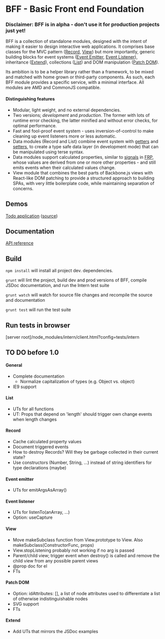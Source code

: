 BFF - Basic Front end Foundation
================================
### Disclaimer: BFF is in alpha - don't use it for production projects just yet!

BFF is a collection of standalone modules, designed with the intent of making it easier to design interactive web applications. It comprises base classes for the MVC pattern ([Record](https://github.com/oskargustafsson/BFF/blob/master/src/record.js), [View](https://github.com/oskargustafsson/BFF/blob/master/src/view.js)) but more importantly, generic building blocks for event systems ([Event Emitter](https://github.com/oskargustafsson/BFF/blob/master/src/event-emitter.js), [Event Listener](https://github.com/oskargustafsson/BFF/blob/master/src/event-listener.js)), inheritance ([Extend](https://github.com/oskargustafsson/BFF/blob/master/src/extend.js)), collections ([List](https://github.com/oskargustafsson/BFF/blob/master/src/list.js)) and DOM manipulation ([Patch DOM](https://github.com/oskargustafsson/BFF/blob/master/src/patch-dom.js)).

Its ambition is to be a helper library rather than a framework, to be mixed and matched with home grown or third-party components. As such, each BFF module provides a specific service, with a minimal interface. All modules are AMD and CommonJS compatible.

#### Distinguishing features
* Modular, light weight, and no external dependencies.
* Two versions; _development_ and _production_. The former with lots of runtime error checking, the latter minified and without error checks, for optimal performance.
* Fast and fool-proof event system - uses inversion-of-control to make cleaning up event listeners more or less automatic.
* Data modules (Record and List) combine event system with [getters](https://developer.mozilla.org/en-US/docs/Web/JavaScript/Reference/Functions/get) and [setters](https://developer.mozilla.org/en-US/docs/Web/JavaScript/Reference/Functions/set), to create a type safe data layer (in development mode) that can be manipulated using terse syntax.
* Data modules support calculated properties, similar to [signals](http://elm-lang.org/guide/reactivity#signals) in [FRP](https://en.wikipedia.org/wiki/Functional_reactive_programming), whose values are derived from one or more other properties - and still emits events when their calculated values change.
* View module that combines the best parts of Backbone.js views with React-like DOM patching to provide a structured approach to building SPAs, with very little boilerplate code, while maintaining separation of concerns.

Demos
-----
[Todo application](http://oskargustafsson.github.io/BFF-todos-example/) ([source](https://github.com/oskargustafsson/BFF-todos-example/))

Documentation
-------------
[API reference](http://oskargustafsson.github.io/BFF)

Build
-----
`npm install` will install all project dev. dependencies.

`grunt` will lint the project, build dev and prod versions of BFF, compile JSDoc documentation, and run the Intern test suite

`grunt watch` will watch for source file changes and recompile the source and documentation

`grunt test` will run the test suite

Run tests in browser
--------------------
[server root]/node_modules/intern/client.html?config=tests/intern

TO DO before 1.0
----------------
#### General
* Complete documentation
    * Normalize capitalization of types (e.g. Object vs. object)
* IE9 support

#### List
* UTs for all functions
* UT: Props that depend on 'length' should trigger own change events when length changes

#### Record
* Cache calculated property values
* Document triggered events
* How to destroy Records? Will they be garbage collected in their current state?
* Use constructors (Number, String, ...) instead of string identifiers for type declarations (maybe)

#### Event emitter
* UTs for emitArgsAsArray()

#### Event listener
* UTs for listenTo(anArray, ...)
* Option: useCapture

#### View
* Move makeSubclass function from View.prototype to View. Also makeSubclass(ConstructorFunc, props)
* View.stopListening probably not working if no arg is passed
* Parent/child view; trigger event when destroy() is called and remove the child view from any possible parent views
* @prop doc for el
* FTs

#### Patch DOM
* Option: idAttributes: [], a list of node attributes used to differentiate a list of otherwise indistinguishable nodes
* SVG support
* FTs

#### Extend
* Add UTs that mirrors the JSDoc examples
